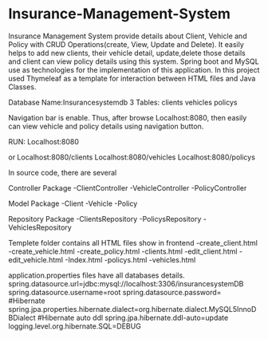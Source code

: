 # Insurance-Management-System
Insurance Management System provide details about Client, Vehicle and Policy with CRUD Operations(create, View, Update and Delete).
It easily helps to add new clients, their vehicle detail, update,delete those details and client can view policy details using this system.
Spring boot and MySQL use as technologies for the implementation of this application. In
this project used Thymeleaf as a template for interaction between HTML files and Java Classes.

Database Name:Insurancesystemdb
3 Tables:
clients
vehicles
policys


Navigation bar is enable. Thus, after browse Localhost:8080, then easily can view vehicle and policy details using navigation button.

RUN:
Localhost:8080

or
Localhost:8080/clients
Localhost:8080/vehicles
Localhost:8080/policys

In source code, there are several 

Controller Package
-ClientController
-VehicleController
-PolicyController

Model Package
-Client
-Vehicle
-Policy

Repository Package
-ClientsRepository
-PolicysRepository
-VehiclesRepository

Templete folder contains all HTML files show in frontend
-create_client.html
-create_vehicle.html
-create_policy.html
-clients.html
-edit_client.html
-edit_vehicle.html
-Index.html
-policys.html
-vehicles.html


application.properties files have all databases details.
spring.datasource.url=jdbc:mysql://localhost:3306/insurancesystemDB
spring.datasource.username=root
spring.datasource.password=
#Hibernate
spring.jpa.properties.hibernate.dialect=org.hibernate.dialect.MySQL5InnoDBDialect
#Hibernate auto ddl
spring.jpa.hibernate.ddl-auto=update
logging.level.org.hibernate.SQL=DEBUG

